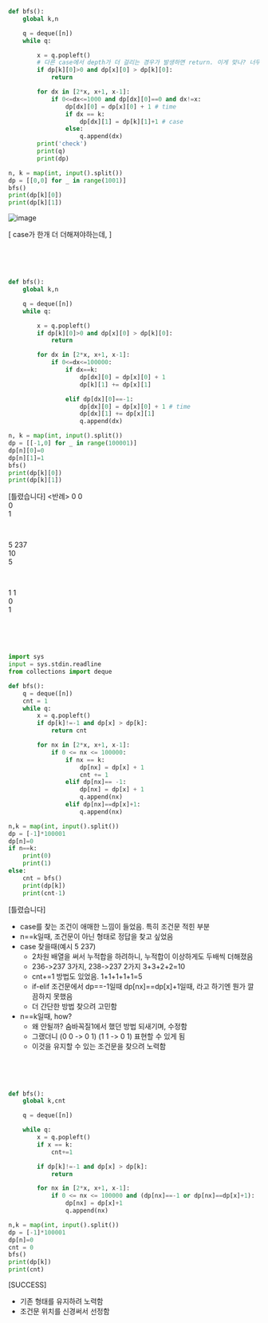```py
def bfs():
    global k,n

    q = deque([n])
    while q:

        x = q.popleft()
        # 다른 case에서 depth가 더 걸리는 경우가 발생하면 return. 이게 맞나? 너무 이른가? 같은 depth인데 case가 더 있으면?
        if dp[k][0]>0 and dp[x][0] > dp[k][0]:
            return

        for dx in [2*x, x+1, x-1]:
            if 0<=dx<=1000 and dp[dx][0]==0 and dx!=x:
                dp[dx][0] = dp[x][0] + 1 # time
                if dx == k:
                    dp[dx][1] = dp[k][1]+1 # case
                else:
                    q.append(dx)
        print('check')
        print(q)
        print(dp)

n, k = map(int, input().split())
dp = [[0,0] for _ in range(1001)]
bfs()
print(dp[k][0])
print(dp[k][1])
```

![image](https://github.com/jiyeonnnny/AlgorithmStudy/assets/139419091/77c63726-847a-4a34-bf26-51e8e34d5fe8)

[ case가 한개 더 더해져야하는데, ]


<br>
<br>
<br>


```py
def bfs():
    global k,n

    q = deque([n])
    while q:

        x = q.popleft()
        if dp[k][0]>0 and dp[x][0] > dp[k][0]:
            return

        for dx in [2*x, x+1, x-1]:
            if 0<=dx<=100000:
                if dx==k:
                    dp[dx][0] = dp[x][0] + 1
                    dp[k][1] += dp[x][1]

                elif dp[dx][0]==-1:
                    dp[dx][0] = dp[x][0] + 1 # time
                    dp[dx][1] += dp[x][1]
                    q.append(dx)

n, k = map(int, input().split())
dp = [[-1,0] for _ in range(100001)]
dp[n][0]=0
dp[n][1]=1
bfs()
print(dp[k][0])
print(dp[k][1])
```
[틀렸습니다]
<반례>
0 0   
0   
1   

<br>

5 237   
10   
5   

<br>

1 1   
0   
1   


<br>
<br>
<br>


```py
import sys
input = sys.stdin.readline
from collections import deque

def bfs():
    q = deque([n])
    cnt = 1
    while q:
        x = q.popleft()
        if dp[k]!=-1 and dp[x] > dp[k]:
            return cnt

        for nx in [2*x, x+1, x-1]:
            if 0 <= nx <= 100000:
                if nx == k:
                    dp[nx] = dp[x] + 1
                    cnt += 1
                elif dp[nx]== -1:
                    dp[nx] = dp[x] + 1
                    q.append(nx)
                elif dp[nx]==dp[x]+1:
                    q.append(nx)

n,k = map(int, input().split())
dp = [-1]*100001
dp[n]=0
if n==k:
    print(0)
    print(1)
else:
    cnt = bfs()
    print(dp[k])
    print(cnt-1)
```
[틀렸습니다]
- case를 찾는 조건이 애매한 느낌이 들었음. 특히 조건문 적힌 부분
- n==k일때, 조건문이 아닌 형태로 정답을 찾고 싶었음
- case 찾을때(예시 5 237)
  - 2차원 배열을 써서 누적합을 하려하니, 누적합이 이상하게도 두배씩 더해졌음
  - 236->237 3가지, 238->237 2가지 3+3+2+2=10
  - cnt+=1 방법도 있었음. 1+1+1+1+1=5
  - if-elif 조건문에서 dp==-1일때 dp[nx]==dp[x]+1일때, 라고 하기엔 뭔가 깔끔하지 못했음
  - 더 간단한 방법 찾으려 고민함
- n==k일때, how?
  - 왜 안될까? 숨바꼭질1에서 했던 방법 되새기며, 수정함
  - 그랬더니 (0 0 -> 0 1)   (1 1 -> 0 1) 표현할 수 있게 됨
  - 이것을 유지할 수 있는 조건문을 찾으려 노력함

<br> 
<br> 
<br> 

```py
def bfs():
    global k,cnt

    q = deque([n])

    while q:
        x = q.popleft()
        if x == k:
            cnt+=1

        if dp[k]!=-1 and dp[x] > dp[k]:
            return

        for nx in [2*x, x+1, x-1]:
            if 0 <= nx <= 100000 and (dp[nx]==-1 or dp[nx]==dp[x]+1):
                dp[nx] = dp[x]+1
                q.append(nx)

n,k = map(int, input().split())
dp = [-1]*100001
dp[n]=0
cnt = 0
bfs()
print(dp[k])
print(cnt)
```
[SUCCESS]
- 기존 형태를 유지하려 노력함
- 조건문 위치를 신경써서 선정함

